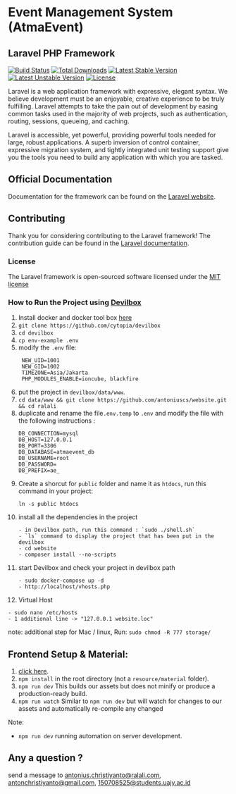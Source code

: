 # Event Management System (AtmaEvent)

## Laravel PHP Framework

[![Build Status](https://travis-ci.org/laravel/framework.svg)](https://travis-ci.org/laravel/framework)
[![Total Downloads](https://poser.pugx.org/laravel/framework/downloads.svg)](https://packagist.org/packages/laravel/framework)
[![Latest Stable Version](https://poser.pugx.org/laravel/framework/v/stable.svg)](https://packagist.org/packages/laravel/framework)
[![Latest Unstable Version](https://poser.pugx.org/laravel/framework/v/unstable.svg)](https://packagist.org/packages/laravel/framework)
[![License](https://poser.pugx.org/laravel/framework/license.svg)](https://packagist.org/packages/laravel/framework)

Laravel is a web application framework with expressive, elegant syntax. We believe development must be an enjoyable, creative experience to be truly fulfilling. Laravel attempts to take the pain out of development by easing common tasks used in the majority of web projects, such as authentication, routing, sessions, queueing, and caching.

Laravel is accessible, yet powerful, providing powerful tools needed for large, robust applications. A superb inversion of control container, expressive migration system, and tightly integrated unit testing support give you the tools you need to build any application with which you are tasked.

## Official Documentation

Documentation for the framework can be found on the [Laravel website](http://laravel.com/docs).

## Contributing

Thank you for considering contributing to the Laravel framework! The contribution guide can be found in the [Laravel documentation](http://laravel.com/docs/contributions).

### License

The Laravel framework is open-sourced software licensed under the [MIT license](http://opensource.org/licenses/MIT)

### How to Run the Project using [Devilbox](http://devilbox.org/)

1. Install docker and docker tool box [here](https://docs.docker.com/install/)
2. `git clone https://github.com/cytopia/devilbox`
3. `cd devilbox`
4. `cp env-example .env`
5. modify the `.env` file:
   ```
    NEW_UID=1001
    NEW_GID=1002
    TIMEZONE=Asia/Jakarta
    PHP_MODULES_ENABLE=ioncube, blackfire
   ```
6. put the project in `devilbox/data/www`.
7. `cd data/www && git clone https://github.com/antoniuscs/website.git && cd ralali`
8. duplicate and rename the file`.env.temp` to `.env` and modify the file with the following instructions : 
    ```
    DB_CONNECTION=mysql
    DB_HOST=127.0.0.1
    DB_PORT=3306
    DB_DATABASE=atmaevent_db
    DB_USERNAME=root
    DB_PASSWORD=
    DB_PREFIX=ae_
    ```   
9. Create a shorcut for `public` folder and name it as `htdocs`, run this command in your project:
	```
	ln -s public htdocs
	``` 
10. install all the dependencies in the project
 	```
 	- in Devilbox path, run this command : `sudo ./shell.sh`
 	- `ls` command to display the project that has been put in the devilbox
 	- cd website
 	- composer install --no-scripts
 	```
11. start Devilbox and check your project in devilbox path
	````
	- sudo docker-compose up -d
	- http://localhost/vhosts.php
	````
15. Virtual Host
   ```
   - sudo nano /etc/hosts
   - 1 additional line -> "127.0.0.1 website.loc"
   ```
   
note: additional step for Mac / linux, Run: `sudo chmod -R 777 storage/` 
 
## Frontend Setup & Material:
1. [click here](resources/material).
2. `npm install` in the root directory (not a `resource/material` folder).
3. `npm run dev` This builds our assets but does not minify or produce a production-ready build.
4. `npm run watch` Similar to `npm run dev` but will watch for changes to our assets and automatically re-compile any changed

Note: 
- `npm run dev` running automation on server development.

## Any a question ?
send a message to antonius.christiyanto@ralali.com, antonchristiyanto@gmail.com, 150708525@students.uajy.ac.id
